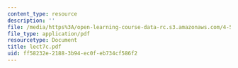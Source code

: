 ```yaml
---
content_type: resource
description: ''
file: /media/https%3A/open-learning-course-data-rc.s3.amazonaws.com/4-580-inquiry-into-computation-and-design-fall-2006/ff58232e21883b94ec0feb734cf586f2_lect7c.pdf
file_type: application/pdf
resourcetype: Document
title: lect7c.pdf
uid: ff58232e-2188-3b94-ec0f-eb734cf586f2
---
```


